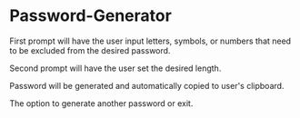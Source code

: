 # Password-Generator

First prompt will have the user input letters, symbols, or numbers that need to be excluded from the desired password.

Second prompt will have the user set the desired length.

Password will be generated and automatically copied to user's clipboard.

The option to generate another password or exit.
